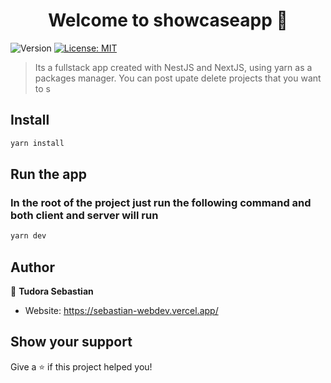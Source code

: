 <h1 align="center">Welcome to showcaseapp 👋</h1>
<p>
  <img alt="Version" src="https://img.shields.io/badge/version-6.0.0-blue.svg?cacheSeconds=2592000" />
  <a href="#" target="_blank">
    <img alt="License: MIT" src="https://img.shields.io/badge/License-MIT-yellow.svg" />
  </a>
</p>

> Its a fullstack app created with NestJS and NextJS, using yarn as a packages manager. You can post upate delete projects that you want to s

## Install

```sh
yarn install
```

## Run the app

### In the root of the project just run the following command and both client and server will run

```sh
yarn dev
```

## Author

👤 **Tudora Sebastian**

- Website: https://sebastian-webdev.vercel.app/

## Show your support

Give a ⭐️ if this project helped you!
